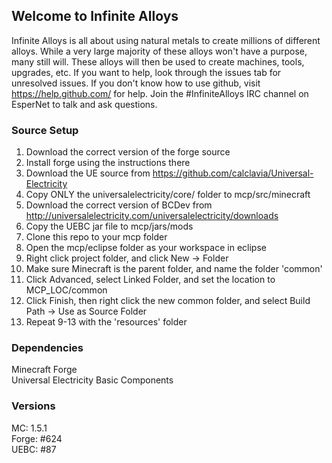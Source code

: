 ## Welcome to Infinite Alloys
Infinite Alloys is all about using natural metals to create millions of different alloys. While a very large majority
of these alloys won't have a purpose, many still will. These alloys will then be used to create machines, tools,
upgrades, etc. If you want to help, look through the issues tab for unresolved issues. If you don't know how to
use github, visit https://help.github.com/ for help. Join the #InfiniteAlloys IRC channel on EsperNet to talk and ask questions.

### Source Setup
1. Download the correct version of the forge source
2. Install forge using the instructions there
3. Download the UE source from https://github.com/calclavia/Universal-Electricity
4. Copy ONLY the universalelectricity/core/ folder to mcp/src/minecraft
5. Download the correct version of BCDev from http://universalelectricity.com/universalelectricity/downloads
6. Copy the UEBC jar file to mcp/jars/mods
7. Clone this repo to your mcp folder
8. Open the mcp/eclipse folder as your workspace in eclipse
9. Right click project folder, and click New -> Folder
10. Make sure Minecraft is the parent folder, and name the folder 'common'
11. Click Advanced, select Linked Folder, and set the location to MCP_LOC/common
12. Click Finish, then right click the new common folder, and select Build Path -> Use as Source Folder
13. Repeat 9-13 with the 'resources' folder

### Dependencies
Minecraft Forge  
Universal Electricity Basic Components  

### Versions
MC: 1.5.1  
Forge: #624  
UEBC: #87  
